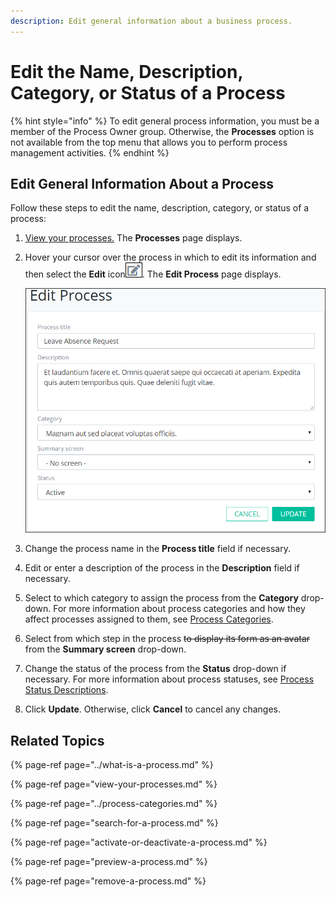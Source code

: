 ```yaml
---
description: Edit general information about a business process.
---
```


# Edit the Name, Description, Category, or Status of a Process

{% hint style="info" %}
To edit general process information, you must be a member of the Process Owner group. Otherwise, the **Processes** option is not available from the top menu that allows you to perform process management activities.
{% endhint %}

## Edit General Information About a Process

Follow these steps to edit the name, description, category, or status of a process:

1. [View your processes.](./#view-your-processes) The **Processes** page displays.
2. Hover your cursor over the process in which to edit its information and then select the **Edit** icon![](../../../.gitbook/assets/edit-icon.png). The **Edit Process** page displays.  

   ![](../../../.gitbook/assets/edit-process-page-processes.png)

3. Change the process name in the **Process title** field if necessary.
4. Edit or enter a description of the process in the **Description** field if necessary.
5. Select to which category to assign the process from the **Category** drop-down. For more information about process categories and how they affect processes assigned to them, see [Process Categories](../process-categories.md).
6. Select from which step in the process ~~to display its form as an avatar~~ from the **Summary screen** drop-down.
7. Change the status of the process from the **Status** drop-down if necessary. For more information about process statuses, see [Process Status Descriptions](activate-or-deactivate-a-process.md#process-status-descriptions).
8. Click **Update**. Otherwise, click **Cancel** to cancel any changes.

## Related Topics

{% page-ref page="../what-is-a-process.md" %}

{% page-ref page="view-your-processes.md" %}

{% page-ref page="../process-categories.md" %}

{% page-ref page="search-for-a-process.md" %}

{% page-ref page="activate-or-deactivate-a-process.md" %}

{% page-ref page="preview-a-process.md" %}

{% page-ref page="remove-a-process.md" %}

